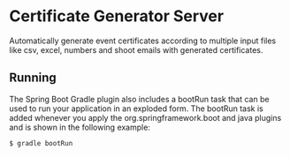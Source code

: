 # Certificate Generator Server

Automatically generate event certificates according to multiple input files like csv, excel, numbers and shoot emails with generated certificates.

## Running

The Spring Boot Gradle plugin also includes a bootRun task that can be used to run your application in an exploded form. The bootRun task is added whenever you apply the org.springframework.boot and java plugins and is shown in the following example:

```
$ gradle bootRun
```
